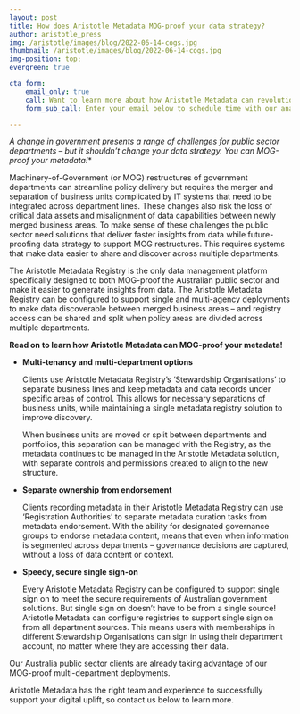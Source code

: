 ```yaml
---
layout: post
title: How does Aristotle Metadata MOG-proof your data strategy?
author: aristotle_press
img: /aristotle/images/blog/2022-06-14-cogs.jpg
thumbnail: /aristotle/images/blog/2022-06-14-cogs.jpg
img-position: top;
evergreen: true

cta_form:
    email_only: true
    call: Want to learn more about how Aristotle Metadata can revolutionise your Data Governance?
    form_sub_call: Enter your email below to schedule time with our analysts and we can discuss how Aristotle Metadata can 'MOG-proof' your metadata.

---
```



*A change in government presents a range of challenges for public sector departments – but it shouldn’t change your data strategy. *You can MOG-proof your metadata!***

Machinery-of-Government (or MOG) restructures of government departments can streamline policy delivery but requires the merger and separation of business units complicated by IT systems that need to be integrated across department lines. These changes also risk the loss of critical data assets and misalignment of data capabilities between newly merged business areas.
To make sense of these challenges the public sector need solutions that deliver faster insights from data while future-proofing data strategy to support MOG restructures. This requires systems that make data easier to share and discover across multiple departments.

The Aristotle Metadata Registry is the only data management platform specifically designed to both MOG-proof the Australian public sector and make it easier to generate insights from data. The Aristotle Metadata Registry can be configured to support single and multi-agency deployments to make data discoverable between merged business areas – and registry access can be shared and split when policy areas are divided across multiple departments.

**Read on to learn how Aristotle Metadata can MOG-proof your metadata!**

* **Multi-tenancy and multi-department options**

  Clients use Aristotle Metadata Registry’s ‘Stewardship Organisations’ to separate business lines and keep metadata and data records under specific areas of control. This allows for necessary separations of business units, while maintaining a single metadata registry solution to improve discovery.

  When business units are moved or split between departments and portfolios, this separation can be managed with the Registry, as the metadata continues to be managed in the Aristotle Metadata solution, with separate controls and permissions created to align to the new structure.
* **Separate ownership from endorsement**

  Clients recording metadata in their Aristotle Metadata Registry can use ‘Registration Authorities’ to separate metadata curation tasks from metadata endorsement. With the ability for designated governance groups to endorse metadata content, means that even when information is segmented across departments – governance decisions are captured, without a loss of data content or context.
* **Speedy, secure single sign-on**

  Every Aristotle Metadata Registry can be configured to support single sign on to meet the secure requirements of Australian government solutions. But single sign on doesn’t have to be from a single source! Aristotle Metadata can configure registries to support single sign on from all department sources. This means users with memberships in different Stewardship Organisations can sign in using their department account, no matter where they are accessing their data.

Our Australia public sector clients are already taking advantage of our MOG-proof multi-department deployments.

Aristotle Metadata has the right team and experience to successfully support your digital uplift, so contact us below to learn more.
